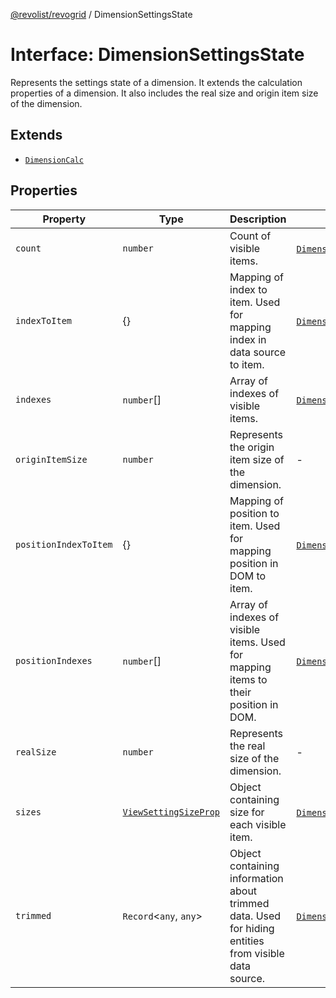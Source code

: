 [@revolist/revogrid](README.md) / DimensionSettingsState

# Interface: DimensionSettingsState

Represents the settings state of a dimension.
It extends the calculation properties of a dimension.
It also includes the real size and origin item size of the dimension.

## Extends

- [`DimensionCalc`](Interface.DimensionCalc.md)

## Properties

| Property | Type | Description | Inherited from | Defined in |
| ------ | ------ | ------ | ------ | ------ |
| `count` | `number` | Count of visible items. | [`DimensionCalc`](Interface.DimensionCalc.md).`count` | [src/types/interfaces.ts:578](https://github.com/revolist/revogrid/blob/703fa47ec13d35676d07f3192b2741384647a863/src/types/interfaces.ts#L578) |
| `indexToItem` | \{\} | Mapping of index to item. Used for mapping index in data source to item. | [`DimensionCalc`](Interface.DimensionCalc.md).`indexToItem` | [src/types/interfaces.ts:601](https://github.com/revolist/revogrid/blob/703fa47ec13d35676d07f3192b2741384647a863/src/types/interfaces.ts#L601) |
| `indexes` | `number`[] | Array of indexes of visible items. | [`DimensionCalc`](Interface.DimensionCalc.md).`indexes` | [src/types/interfaces.ts:573](https://github.com/revolist/revogrid/blob/703fa47ec13d35676d07f3192b2741384647a863/src/types/interfaces.ts#L573) |
| `originItemSize` | `number` | Represents the origin item size of the dimension. | - | [src/types/interfaces.ts:633](https://github.com/revolist/revogrid/blob/703fa47ec13d35676d07f3192b2741384647a863/src/types/interfaces.ts#L633) |
| `positionIndexToItem` | \{\} | Mapping of position to item. Used for mapping position in DOM to item. | [`DimensionCalc`](Interface.DimensionCalc.md).`positionIndexToItem` | [src/types/interfaces.ts:590](https://github.com/revolist/revogrid/blob/703fa47ec13d35676d07f3192b2741384647a863/src/types/interfaces.ts#L590) |
| `positionIndexes` | `number`[] | Array of indexes of visible items. Used for mapping items to their position in DOM. | [`DimensionCalc`](Interface.DimensionCalc.md).`positionIndexes` | [src/types/interfaces.ts:584](https://github.com/revolist/revogrid/blob/703fa47ec13d35676d07f3192b2741384647a863/src/types/interfaces.ts#L584) |
| `realSize` | `number` | Represents the real size of the dimension. | - | [src/types/interfaces.ts:628](https://github.com/revolist/revogrid/blob/703fa47ec13d35676d07f3192b2741384647a863/src/types/interfaces.ts#L628) |
| `sizes` | [`ViewSettingSizeProp`](TypeAlias.ViewSettingSizeProp.md) | Object containing size for each visible item. | [`DimensionCalc`](Interface.DimensionCalc.md).`sizes` | [src/types/interfaces.ts:617](https://github.com/revolist/revogrid/blob/703fa47ec13d35676d07f3192b2741384647a863/src/types/interfaces.ts#L617) |
| `trimmed` | `Record`\<`any`, `any`\> | Object containing information about trimmed data. Used for hiding entities from visible data source. | [`DimensionCalc`](Interface.DimensionCalc.md).`trimmed` | [src/types/interfaces.ts:612](https://github.com/revolist/revogrid/blob/703fa47ec13d35676d07f3192b2741384647a863/src/types/interfaces.ts#L612) |
